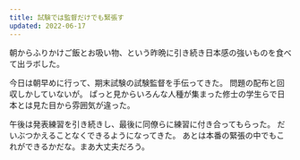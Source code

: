 ```yaml
---
title: 試験では監督だけでも緊張す
updated: 2022-06-17
---
```


朝からふりかけご飯とお吸い物、という昨晩に引き続き日本感の強いものを食べて出ラボした。

今日は朝早めに行って、期末試験の試験監督を手伝ってきた。
問題の配布と回収しかしていないが。
ぱっと見からいろんな人種が集まった修士の学生らで日本とは見た目から雰囲気が違った。

午後は発表練習を引き続きし、最後に同僚らに練習に付き合ってもらった。
だいぶつかえることなくできるようになってきた。
あとは本番の緊張の中でもこれができるかだな。まあ大丈夫だろう。
